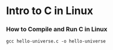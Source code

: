 # Intro to C in Linux

### How to Compile and Run C in Linux
`gcc hello-universe.c -o hello-universe`
